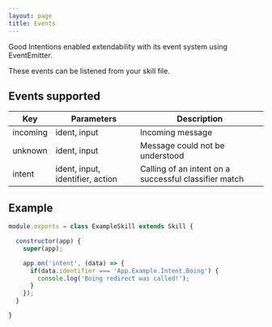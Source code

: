 ```yaml
---
layout: page
title: Events
---
```


Good Intentions enabled extendability with its event system using EventEmitter.

These events can be listened from your skill file.


## Events supported

Key | Parameters | Description
--- | --- | ---
incoming | ident, input | Incoming message
unknown | ident, input | Message could not be understood
intent | ident, input, identifier, action | Calling of an intent on a successful classifier match


## Example

~~~javascript
module.exports = class ExampleSkill extends Skill {

  constructor(app) {
    super(app);

    app.on('intent', (data) => {
      if(data.identifier === 'App.Example.Intent.Boing') {
        console.log('Boing redirect was called!');
      }
    });
  }

}
~~~